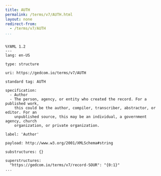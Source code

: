 ```yaml
---
title: AUTH
permalink: /terms/v7/AUTH.html
layout: none
redirect-from:
  - /terms/v7/AUTH
...
```


```

%YAML 1.2
---
lang: en-US

type: structure

uri: https://gedcom.io/terms/v7/AUTH

standard tag: AUTH

specification:
  - Author
  - The person, agency, or entity who created the record. For a published work,
    this could be the author, compiler, transcriber, abstractor, or editor. For an
    unpublished source, this may be an individual, a government agency, church
    organization, or private organization.

label: 'Author'

payload: http://www.w3.org/2001/XMLSchema#string

substructures: {}

superstructures:
  "https://gedcom.io/terms/v7/record-SOUR": "{0:1}"
...

```
